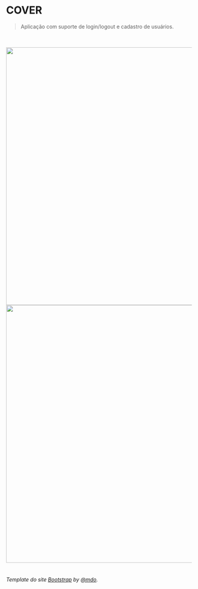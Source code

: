 # COVER

>Aplicação com suporte de login/logout e cadastro de usuários.
<br>
<br>

<img src="https://user-images.githubusercontent.com/99812176/160209048-426d4a30-7c25-42a3-ae9b-285fe4eca19e.png" width="700" heigth="150"> 

<img src="https://user-images.githubusercontent.com/99812176/160209141-2be71d9e-33ed-49f9-a7e4-42c79a5cde72.png" width="700" heigth="150"> 

<br>
<br>

###### Template do site <a href="https://getbootstrap.com.br/">Bootstrap</a> by <a href="https://twitter.com/mdo">@mdo</a>.



